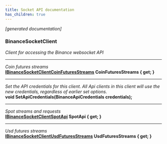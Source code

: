 ```yaml
---
title: Socket API documentation
has_children: true
---
```

*[generated documentation]*  
### BinanceSocketClient  
*Client for accessing the Binance websocket API*
  
***
*Coin futures streams*  
**[IBinanceSocketClientCoinFuturesStreams](CoinFuturesApi/IBinanceSocketClientCoinFuturesStreams.html) CoinFuturesStreams { get; }**  
***
*Set the API credentials for this client. All Api clients in this client will use the new credentials, regardless of earlier set options.*  
**void SetApiCredentials(BinanceApiCredentials credentials);**  
***
*Spot streams and requests*  
**[IBinanceSocketClientSpotApi](SpotApi/IBinanceSocketClientSpotApi.html) SpotApi { get; }**  
***
*Usd futures streams*  
**[IBinanceSocketClientUsdFuturesStreams](UsdFuturesApi/IBinanceSocketClientUsdFuturesStreams.html) UsdFuturesStreams { get; }**  
